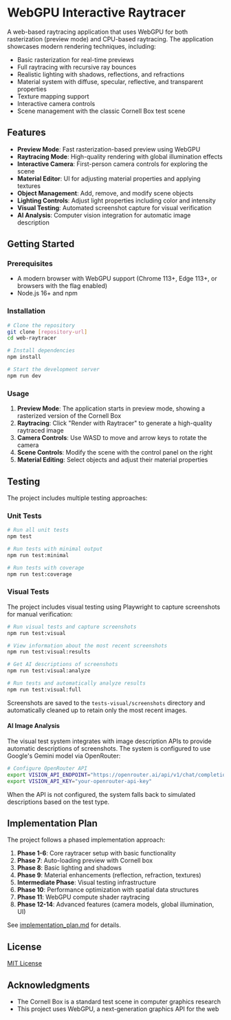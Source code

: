 # WebGPU Interactive Raytracer

A web-based raytracing application that uses WebGPU for both rasterization (preview mode) and CPU-based raytracing. The application showcases modern rendering techniques, including:

- Basic rasterization for real-time previews
- Full raytracing with recursive ray bounces
- Realistic lighting with shadows, reflections, and refractions
- Material system with diffuse, specular, reflective, and transparent properties
- Texture mapping support
- Interactive camera controls
- Scene management with the classic Cornell Box test scene

## Features

- **Preview Mode**: Fast rasterization-based preview using WebGPU
- **Raytracing Mode**: High-quality rendering with global illumination effects
- **Interactive Camera**: First-person camera controls for exploring the scene
- **Material Editor**: UI for adjusting material properties and applying textures
- **Object Management**: Add, remove, and modify scene objects
- **Lighting Controls**: Adjust light properties including color and intensity
- **Visual Testing**: Automated screenshot capture for visual verification
- **AI Analysis**: Computer vision integration for automatic image description

## Getting Started

### Prerequisites

- A modern browser with WebGPU support (Chrome 113+, Edge 113+, or browsers with the flag enabled)
- Node.js 16+ and npm

### Installation

```bash
# Clone the repository
git clone [repository-url]
cd web-raytracer

# Install dependencies
npm install

# Start the development server
npm run dev
```

### Usage

1. **Preview Mode**: The application starts in preview mode, showing a rasterized version of the Cornell Box
2. **Raytracing**: Click "Render with Raytracer" to generate a high-quality raytraced image
3. **Camera Controls**: Use WASD to move and arrow keys to rotate the camera
4. **Scene Controls**: Modify the scene with the control panel on the right
5. **Material Editing**: Select objects and adjust their material properties

## Testing

The project includes multiple testing approaches:

### Unit Tests

```bash
# Run all unit tests
npm test

# Run tests with minimal output
npm run test:minimal

# Run tests with coverage
npm run test:coverage
```

### Visual Tests

The project includes visual testing using Playwright to capture screenshots for manual verification:

```bash
# Run visual tests and capture screenshots
npm run test:visual

# View information about the most recent screenshots
npm run test:visual:results

# Get AI descriptions of screenshots
npm run test:visual:analyze

# Run tests and automatically analyze results
npm run test:visual:full
```

Screenshots are saved to the `tests-visual/screenshots` directory and automatically cleaned up to retain only the most recent images.

#### AI Image Analysis

The visual test system integrates with image description APIs to provide automatic descriptions of screenshots. The system is configured to use Google's Gemini model via OpenRouter:

```bash
# Configure OpenRouter API 
export VISION_API_ENDPOINT="https://openrouter.ai/api/v1/chat/completions"
export VISION_API_KEY="your-openrouter-api-key"
```

When the API is not configured, the system falls back to simulated descriptions based on the test type.

## Implementation Plan

The project follows a phased implementation approach:

1. **Phase 1-6**: Core raytracer setup with basic functionality
2. **Phase 7**: Auto-loading preview with Cornell box
3. **Phase 8**: Basic lighting and shadows
4. **Phase 9**: Material enhancements (reflection, refraction, textures)
5. **Intermediate Phase**: Visual testing infrastructure
6. **Phase 10**: Performance optimization with spatial data structures
7. **Phase 11**: WebGPU compute shader raytracing
8. **Phase 12-14**: Advanced features (camera models, global illumination, UI)

See [implementation_plan.md](implementation_plan.md) for details.

## License

[MIT License](LICENSE)

## Acknowledgments

- The Cornell Box is a standard test scene in computer graphics research
- This project uses WebGPU, a next-generation graphics API for the web 